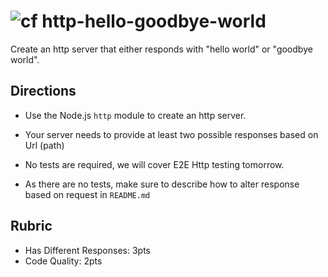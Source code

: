 ![cf](https://i.imgur.com/7v5ASc8.png) http-hello-goodbye-world
======

Create an http server that either responds with "hello world" or "goodbye world".

## Directions

* Use the Node.js `http` module to create an http server. 

* Your server needs to provide at least two possible responses based on Url (path)
		
* No tests are required, we will cover E2E Http testing tomorrow.

* As there are no tests, make sure to describe how to alter response based on request in `README.md` 

## Rubric

* Has Different Responses: 3pts
* Code Quality: 2pts

